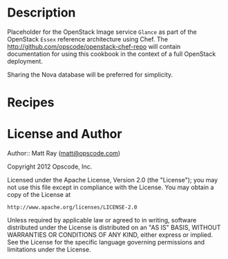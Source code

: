 Description
===========
Placeholder for the OpenStack Image service `Glance` as part of the OpenStack `Essex` reference architecture using Chef. The http://github.com/opscode/openstack-chef-repo will contain documentation for using this cookbook in the context of a full OpenStack deployment.

Sharing the Nova database will be preferred for simplicity.

Recipes
=======

License and Author
==================

Author:: Matt Ray (<matt@opscode.com>)

Copyright 2012 Opscode, Inc.

Licensed under the Apache License, Version 2.0 (the "License");
you may not use this file except in compliance with the License.
You may obtain a copy of the License at

    http://www.apache.org/licenses/LICENSE-2.0

Unless required by applicable law or agreed to in writing, software
distributed under the License is distributed on an "AS IS" BASIS,
WITHOUT WARRANTIES OR CONDITIONS OF ANY KIND, either express or implied.
See the License for the specific language governing permissions and
limitations under the License.

